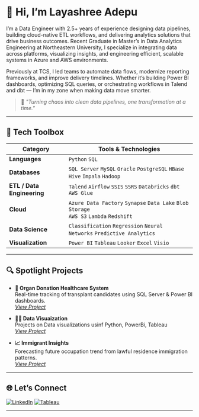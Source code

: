 # 👋 Hi, I’m Layashree Adepu

I’m a Data Engineer with 2.5+ years of experience designing data pipelines, building cloud-native ETL workflows, and delivering analytics solutions that drive business outcomes. Recent Graduate in Master’s in Data Analytics Engineering at Northeastern University, I specialize in integrating data across platforms, visualizing insights, and engineering efficient, scalable systems in Azure and AWS environments.

Previously at TCS, I led teams to automate data flows, modernize reporting frameworks, and improve delivery timelines. Whether it’s building Power BI dashboards, optimizing SQL queries, or orchestrating workflows in Talend and dbt — I’m in my zone when making data move smarter.

> 🎯 *"Turning chaos into clean data pipelines, one transformation at a time."*

---

## 🧰 Tech Toolbox

| Category | Tools & Technologies |
| ------- | --------------------- |
| **Languages** | `Python` `SQL` |
| **Databases** | `SQL Server` `MySQL` `Oracle` `PostgreSQL` `HBase` `Hive` `Impala` `Hadoop` |
| **ETL / Data Engineering** | `Talend` `Airflow` `SSIS` `SSRS` `Databricks` `dbt` `AWS Glue` |
| **Cloud** | `Azure Data Factory` `Synapse` `Data Lake` `Blob Storage`<br>`AWS S3` `Lambda` `Redshift` |
| **Data Science** | `Classification` `Regression` `Neural Networks` `Predictive Analytics` |
| **Visualization** | `Power BI` `Tableau` `Looker` `Excel` `Visio` |

---

## 🔍 Spotlight Projects

- **🔬 Organ Donation Healthcare System**  
  Real-time tracking of transplant candidates using SQL Server & Power BI dashboards.  
  _[View Project](https://github.com/layashreeadepu/Organ-Donation-Database-Design)_

- **🚴‍♀️ Data Visuaization**  
  Projects on Data visualizations usinf Python, PowerBi, Tableau  
  _[View Project](https://github.com/layashreeadepu/Data-Visualizations)_

- **📈 Immigrant Insights**  
  Forecasting future occupation trend from lawful residence immigration patterns.  
  _[View Project](https://github.com/layashreeadepu/Imigrant-Insights)_

---

## 🌐 Let’s Connect

[![LinkedIn](https://img.shields.io/badge/-LinkedIn-blue?logo=linkedin&logoColor=white)](https://linkedin.com/in/layashreeadepu)
[![Tableau](https://img.shields.io/badge/-Tableau-%23E97627?logo=tableau&logoColor=white)](https://public.tableau.com/app/profile/layashreeadepu)

---
